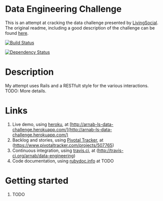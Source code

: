 # Data Engineering Challenge
This is an attempt at cracking the data challenge presented by [LivingSocial](http://corporate.livingsocial.com/careersoverview). The original readme, including a good description of the challenge can be found [here](https://github.com/lschallenges/data-engineering/blob/master/README.markdown).

[![Build Status](https://secure.travis-ci.org/arnab/data-engineering.png?branch=master)](http://travis-ci.org/arnab/data-engineering)

[![Dependency Status](https://gemnasium.com/arnab/data-engineering.png)](https://gemnasium.com/arnab/data-engineering)

# Description
My attempt uses Rails and a RESTfult style for the various interactions. TODO: More details.

# Links
1. Live demo, using [heroku](http://www.heroku.com), at [http://arnab-ls-data-challenge.herokuapp.com/](http://arnab-ls-data-challenge.herokuapp.com/)
1. Backlog and stories, using [Pivotal Tracker](https://www.pivotaltracker.com), at (https://www.pivotaltracker.com/projects/507765)
1. Continuous integration, using [travis.ci](http://travis-ci.org), at (http://travis-ci.org/arnab/data-engineering)
1. Code documentation, using [rubydoc.info](http://rubydoc.info) at TODO

# Getting started
1. TODO
